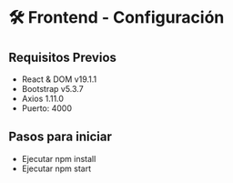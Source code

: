 # 🛠 Frontend - Configuración

## Requisitos Previos 
- React & DOM v19.1.1 
- Bootstrap v5.3.7
- Axios 1.11.0
- Puerto: 4000

## Pasos para iniciar
- Ejecutar npm install
- Ejecutar npm start

